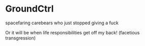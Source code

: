 GroundCtrl
==========

spacefaring carebears who just stopped giving a fuck

Or it will be when life responsibilities get off my back! (facetious transgression)

